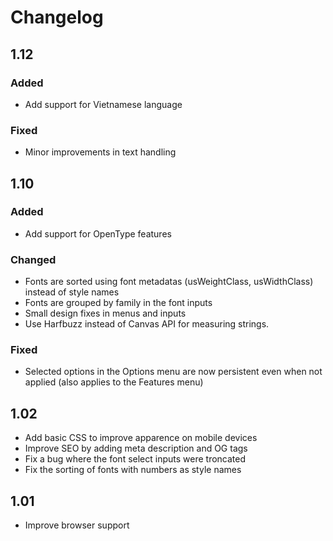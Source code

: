 # Changelog

## 1.12

### Added
- Add support for Vietnamese language

### Fixed
- Minor improvements in text handling


## 1.10

### Added
- Add support for OpenType features

### Changed
- Fonts are sorted using font metadatas (usWeightClass, usWidthClass) instead of style names
- Fonts are grouped by family in the font inputs
- Small design fixes in menus and inputs
- Use Harfbuzz instead of Canvas API for measuring strings.

### Fixed
- Selected options in the Options menu are now persistent even when not applied (also applies to the Features menu)


## 1.02
- Add basic CSS to improve apparence on mobile devices
- Improve SEO by adding meta description and OG tags
- Fix a bug where the font select inputs were troncated
- Fix the sorting of fonts with numbers as style names


## 1.01
- Improve browser support
